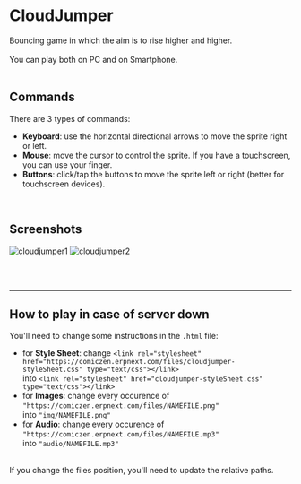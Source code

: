 # CloudJumper
Bouncing game in which the aim is to rise higher and higher.
</br></br>
You can play both on PC and on Smartphone.
</br></br>

## Commands
There are 3 types of commands:
<ul>
  <li><b>Keyboard</b>: use the horizontal directional arrows to move the sprite right or left.</li>
  <li><b>Mouse</b>: move the cursor to control the sprite. If you have a touchscreen, you can use your finger.</li>
  <li><b>Buttons</b>: click/tap the buttons to move the sprite left or right (better for touchscreen devices).</li>
</ul>
</br>

## Screenshots
![cloudjumper1](https://cloud.githubusercontent.com/assets/25612614/23722206/e2b611ec-0444-11e7-8f08-c6c639d00c63.PNG)
![cloudjumper2](https://cloud.githubusercontent.com/assets/25612614/23722220/ec17d162-0444-11e7-8caf-485732f5c55f.PNG)

<br/>
<br/>

---

## How to play in case of server down
You'll need to change some instructions in the `.html` file:
* for <b>Style Sheet</b>: change `<link rel="stylesheet" href="https://comiczen.erpnext.com/files/cloudjumper-styleSheet.css" type="text/css"></link>`
<br/>into `<link rel="stylesheet" href="cloudjumper-styleSheet.css" type="text/css"></link>`
* for <b>Images</b>: change every occurence of `"https://comiczen.erpnext.com/files/NAMEFILE.png"`
<br/>into `"img/NAMEFILE.png"`
* for <b>Audio</b>: change every occurence of `"https://comiczen.erpnext.com/files/NAMEFILE.mp3"`
<br/>into `"audio/NAMEFILE.mp3"`

<br/>
If you change the files position, you'll need to update the relative paths.
